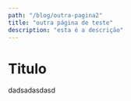 ```yaml
---
path: "/blog/outra-pagina2"
title: "outra página de teste"
description: "esta é a descrição"
---
```


# Titulo

dadsadasdasd

